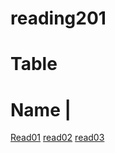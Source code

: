 # reading201

# Table
 
 # Name |

 [Read01]( https://samahdasan.github.io/reading201//class01)
[read02]( https://samahdasan.github.io/reading201//read02)
[read03]( https://samahdasan.github.io/reading201//read03)